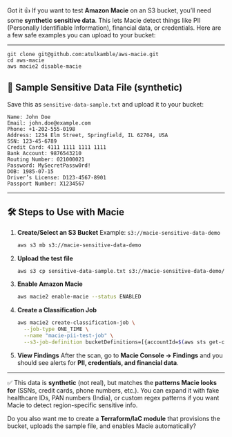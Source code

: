 Got it 👍
If you want to test **Amazon Macie** on an S3 bucket, you’ll need some **synthetic sensitive data**. This lets Macie detect things like PII (Personally Identifiable Information), financial data, or credentials. Here are a few safe examples you can upload to your bucket:

---
```
git clone git@github.com:atulkamble/aws-macie.git
cd aws-macie
aws macie2 disable-macie
```

## 📂 Sample Sensitive Data File (synthetic)

Save this as `sensitive-data-sample.txt` and upload it to your bucket:

```
Name: John Doe
Email: john.doe@example.com
Phone: +1-202-555-0198
Address: 1234 Elm Street, Springfield, IL 62704, USA
SSN: 123-45-6789
Credit Card: 4111 1111 1111 1111
Bank Account: 9876543210
Routing Number: 021000021
Password: MySecretPassw0rd!
DOB: 1985-07-15
Driver’s License: D123-4567-8901
Passport Number: X1234567
```

---

## 🛠️ Steps to Use with Macie

1. **Create/Select an S3 Bucket**
   Example: `s3://macie-sensitive-data-demo`

   ```bash
   aws s3 mb s3://macie-sensitive-data-demo
   ```

2. **Upload the test file**

   ```bash
   aws s3 cp sensitive-data-sample.txt s3://macie-sensitive-data-demo/
   ```

3. **Enable Amazon Macie**

   ```bash
   aws macie2 enable-macie --status ENABLED
   ```

4. **Create a Classification Job**

   ```bash
   aws macie2 create-classification-job \
     --job-type ONE_TIME \
     --name "macie-pii-test-job" \
     --s3-job-definition bucketDefinitions=[{accountId=$(aws sts get-caller-identity --query Account --output text),buckets=["macie-sensitive-data-demo"]}]
   ```

5. **View Findings**
   After the scan, go to **Macie Console → Findings** and you should see alerts for **PII, credentials, and financial data**.

---

✅ This data is **synthetic** (not real), but matches the **patterns Macie looks for** (SSNs, credit cards, phone numbers, etc.).
You can expand it with fake healthcare IDs, PAN numbers (India), or custom regex patterns if you want Macie to detect region-specific sensitive info.

Do you also want me to create a **Terraform/IaC module** that provisions the bucket, uploads the sample file, and enables Macie automatically?
